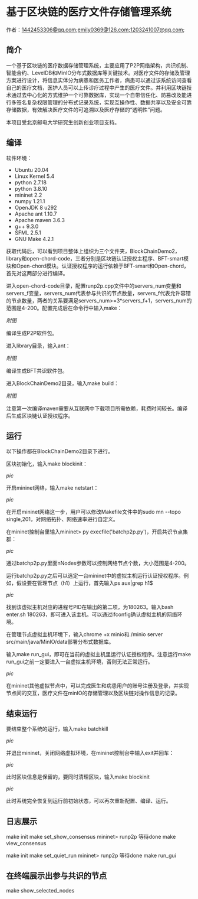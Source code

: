# 基于区块链的医疗文件存储管理系统
作者：1442453306@qq.com;emily0369@126.com;1203241007@qq.com;

## 简介

一个基于区块链的医疗数据存储管理系统，主要应用了P2P网络架构，共识机制、智能合约、LevelDB和MinIO分布式数据库等关键技术。对医疗文件的存储及管理方案进行设计，将信息实体分为病患和医务工作者，病患可以通过该系统访问查看自己的医疗文档，医护人员可以上传诊疗过程中产生的医疗文件。并利用区块链技术通过去中心化的方式维护一个可靠数据库，实现一个自带信任化、防篡改及能进行多签名复杂权限管理的分布式记录系统，实现互操作性、数据共享以及安全可靠存储数据，有效解决医疗文件的可追溯以及医疗存储的“透明性”问题。

本项目受北京邮电大学研究生创新创业项目支持。

## 编译

软件环境：
* Ubuntu 20.04
* Linux Kernel 5.4
* python 2.7.18
* python 3.8.10
* mininet 2.2
* numpy 1.21.1
* OpenJDK 8 u292
* Apache ant 1.10.7
* Apache maven 3.6.3
* g++ 9.3.0
* SFML 2.5.1
* GNU Make 4.2.1

获取代码后，可以看到项目整体上组织为三个文件夹，BlockChainDemo2，library和open-chord-code，三者分别是区块链认证授权主程序、BFT-smart模块和Open-chord模块。认证授权程序的运行依赖于BFT-smart和Open-chord，首先对这两部分进行编译。

进入open-chord-code目录，配置runp2p.cpp文件中的servers_num变量和servers_f变量，servers_num代表参与共识的节点数量，servers_f代表允许容错的节点数量，两者的关系要满足servers_num>=3*servers_f+1，servers_num的范围是4-200。配置完成后在命令行中输入make：

*附图*

编译生成P2P软件包。

进入library目录，输入ant：

*附图*

编译生成BFT共识软件包。

进入BlockChainDemo2目录，输入make build：

*附图*

注意第一次编译maven需要从互联网中下载项目所需依赖，耗费时间较长。编译后生成区块链认证授权程序。

## 运行

以下操作都在BlockChainDemo2目录下进行。

区块初始化，输入make blockinit：

*pic*

开启mininet网络，输入make netstart：

*pic*

在开启mininet网络这一步，用户可以修改Makefile文件中的sudo mn --topo single,201，对网络拓扑、网络速率进行自定义。

在mininet控制台里输入mininet> py execfile('batchp2p.py')，开启共识节点集群：

*pic*

通过batchp2p.py里面nNodes参数可以控制网络节点个数，大小范围是4-200。

运行batchp2p.py之后可以选定一台mininet中的虚拟主机运行认证授权程序。例如，假设要在管理节点（h1）上运行，首先输入ps aux|grep h1$

*pic*

找到该虚拟主机对应的进程号PID在输出的第二项，为180263。输入bash enter.sh 180263，即可进入该主机。可以通过ifconfig确认虚拟主机的网络环境。

在管理节点虚拟主机环境下，输入chrome +x minio和./minio server src/main/java/MinIO/data部署分布式数据库。

输入make run_gui，即可在当前的虚拟主机里运行认证授权程序。注意运行make run_gui之前一定要进入一台虚拟主机环境，否则无法正常运行。

*pic*

在mininet其他虚拟节点中，可以完成医生和病患用户的账号注册及登录，并实现节点间的交互，医疗文件在minIO的存储管理以及区块链对操作信息的记录。

## 结束运行

要结束整个系统的运行，输入make batchkill

*pic*

并退出mininet，关闭网络虚拟环境，在mininet控制台中输入exit并回车：

*pic*

此时区块信息是保留的，要同时清理区块，输入make blockinit

*pic*

此时系统完全恢复到运行前初始状态，可以再次重新配置、编译、运行。


## 日志展示

make init
make set_show_consensus
mininet> runp2p
等待done
make view_consensus

make init
make set_quiet_run
mininet> runp2p
等待done
make run_gui

## 在终端展示出参与共识的节点

make show_selected_nodes
